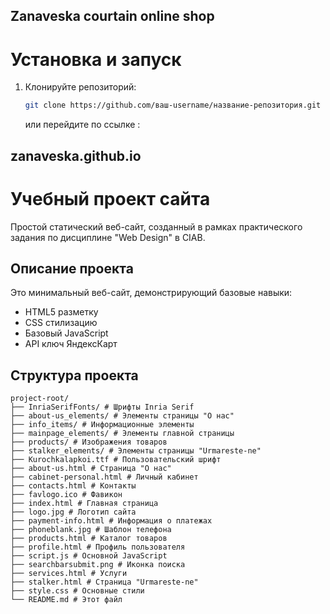 ## Zanaveska courtain online shop
 
# Установка и запуск

1. Клонируйте репозиторий:
   ```bash
   git clone https://github.com/ваш-username/название-репозитория.git
   ```
   или перейдите по ссылке : 
## zanaveska.github.io

# Учебный проект сайта

Простой статический веб-сайт, созданный в рамках практического задания по дисциплине "Web Design" в CIAB.

## Описание проекта

Это минимальный веб-сайт, демонстрирующий базовые навыки:
- HTML5 разметку
- CSS стилизацию
- Базовый JavaScript 
- API ключ ЯндексКарт
  
## Структура проекта
```
project-root/
├── InriaSerifFonts/ # Шрифты Inria Serif
├── about-us_elements/ # Элементы страницы "О нас"
├── info_items/ # Информационные элементы
├── mainpage_elements/ # Элементы главной страницы
├── products/ # Изображения товаров
├── stalker_elements/ # Элементы страницы "Urmareste-ne"
├── Kurochkalapkoi.ttf # Пользовательский шрифт
├── about-us.html # Страница "О нас"
├── cabinet-personal.html # Личный кабинет
├── contacts.html # Контакты
├── favlogo.ico # Фавикон
├── index.html # Главная страница
├── logo.jpg # Логотип сайта
├── payment-info.html # Информация о платежах
├── phoneblank.jpg # Шаблон телефона
├── products.html # Каталог товаров
├── profile.html # Профиль пользователя
├── script.js # Основной JavaScript
├── searchbarsubmit.png # Иконка поиска
├── services.html # Услуги
├── stalker.html # Страница "Urmareste-ne"
├── style.css # Основные стили
└── README.md # Этот файл
```

